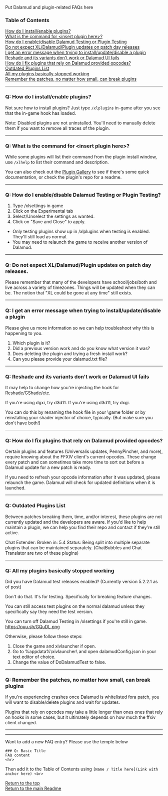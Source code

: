 Put Dalamud and plugin-related FAQs here

### Table of Contents
[How do I install\/enable plugins?](https://github.com/goatcorp/faq/blob/main/dalamud_troubleshooting.md#q-how-do-i-installenable-plugins) <br>
[What is the command for \<insert plugin here\>?](https://github.com/goatcorp/faq/blob/main/dalamud_troubleshooting.md#q-what-is-the-command-for-insert-plugin-here) <br>
[How do I enable\/disable Dalamud Testing or Plugin Testing](https://github.com/goatcorp/faq/blob/main/dalamud_troubleshooting.md#q-how-do-i-enabledisable-dalamud-testing-or-plugin-testing) <br>
[Do not expect XL\/Dalamud\/Plugin updates on patch day releases](https://github.com/goatcorp/faq/blob/main/dalamud_troubleshooting.md#do-not-expect-xldalamudplugin-updates-on-patch-day-releases) <br>
[I get an error message when trying to install\/update\/disable a plugin](https://github.com/goatcorp/faq/blob/main/dalamud_troubleshooting.md#q-i-get-an-error-message-when-trying-to-installupdatedisable-a-plugin) <br>
[Reshade and its variants don't work or Dalamud UI fails](https://github.com/goatcorp/faq/blob/main/dalamud_troubleshooting.md#reshade-and-its-variants-dont-work-or-dalamud-ui-fails) <br>
[How do I fix plugins that rely on Dalamud provided opcodes?](https://github.com/goatcorp/faq/blob/main/dalamud_troubleshooting.md#q-how-do-i-fix-plugins-that-rely-on-dalamud-provided-opcodes) <br>
[Outdated Plugins List](https://github.com/goatcorp/faq/blob/main/dalamud_troubleshooting.md#outdated-plugins-list) <br>
[All my plugins basically stopped working](https://github.com/goatcorp/faq/blob/main/dalamud_troubleshooting.md#q-all-my-plugins-basically-stopped-working) <br>
[Remember the patches, no matter how small, can break plugins](https://github.com/goatcorp/faq/blob/main/dalamud_troubleshooting.md#remember-the-patches-no-matter-how-small-can-break-plugins) <br>
<hr>

### Q: How do I install\/enable plugins?
Not sure how to install plugins? Just type `/xlplugins` in-game after you see that the in-game hook has loaded.

Note: Disabled plugins are not uninstalled. You'll need to manually delete them if you want to remove all traces of the plugin.
<hr>

### Q: What is the command for \<insert plugin here\>?
While some plugins will list their command from the plugin install window, use `/xlhelp` to list their command and description.

You can also check out the [Plugin Gallery](https://github.com/goatcorp/DalamudPlugins/wiki/Plugin-Gallery) to see if there's some quick documentation, or check the plugin's repo for a readme.
<hr>

### Q: How do I enable\/disable Dalamud Testing or Plugin Testing?
1. Type /xlsettings in game
2. Click on the Experimental tab
3. Select/Unselect the settings as wanted.
4. Click on "Save and Close" to apply.

* Only testing plugins show up in /xlplugins when testing is enabled. They'll still load as normal.
* You may need to relaunch the game to receive another version of Dalamud.
<hr>

### Q: Do not expect XL\/Dalamud\/Plugin updates on patch day releases.

Please remember that many of the developers have school/jobs/both and live across a variety of timezones. Things will be updated when they can be. The notion that "XL could be gone at any time" still exists.
<hr>

### Q: I get an error message when trying to install\/update\/disable a plugin
Please give us more information so we can help troubleshoot why this is happening to you.

1. Which plugin is it?
2. Did a previous version work and do you know what version it was?
3. Does deleting the plugin and trying a fresh install work?
4. Can you please provide your dalamud.txt file?
<hr>

### Q: Reshade and its variants don't work or Dalamud UI fails
It may help to change how you're injecting the hook for Reshade/GShade/etc.

If you're using dgxi, try d3d11.
If you're using d3d11, try dxgi.

You can do this by renaming the hook file in your <ffxiv install>\game folder or by reinstalling your shader injector of choice, typically. (But make sure you don't have both!)
<hr>

### Q: How do I fix plugins that rely on Dalamud provided opcodes?
Certain plugins and features (Universalis updates, PennyPincher, and more), require knowing about the FFXIV client's current opcodes. These change every patch and can sometimes take more time to sort out before a Dalamud update for a new patch is ready.

If you need to refresh your opcode information after it was updated, please relaunch the game. Dalamud will check for updated definitions when it is launched.

<hr>

### Q: Outdated Plugins List
Between patches breaking them, time, and/or interest, these plugins are not currently updated and the developers are aware. If you'd like to help maintain a plugin, we can help you find their repo and contact if they're still active.

Chat Extender:
Broken in: 5.4
Status: Being split into multiple separate plugins that can be maintained separately. (ChatBubbles and Chat Translator are two of these plugins)
<hr>

### Q: All my plugins basically stopped working
Did you have Dalamud test releases enabled? (Currently version 5.2.2.1 as of post)

Don't do that. It's for testing. Specifically for breaking feature changes.

You can still access test plugins on the normal dalamud unless they specifically say they need the test version.

You can turn off Dalamud Testing in /xlsettings if you're still in game.
https://puu.sh/GQuDL.png

Otherwise, please follow these steps:
1. Close the game and xivlauncher if open.
2. Go to %appdata%\xivlauncher\ and open dalamudConfig.json in your text editor of choice.
3. Change the value of DoDalamudTest to false.
<hr>

### Q: Remember the patches, no matter how small, can break plugins
If you're experiencing crashes once Dalamud is whitelisted fora patch, you will want to disable/delete plugins and wait for updates.

Plugins that rely on opcodes may take a little longer than ones ones that rely on hooks in some cases, but it ultimately depends on how much the ffxiv client changed.
<hr>

----
Want to add a new FAQ entry? Please use the temple below
```
### Q: Basic Title
FAQ content
<hr>
```
Then add it to the Table of Contents using `[Name / Title here](Link with anchor here) <br>`

[Return to the top](https://github.com/goatcorp/faq/blob/main/dalamud_troubleshooting.md)<br>
[Return to the main Readme](https://github.com/goatcorp/faq/blob/main/README.md)
